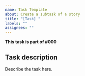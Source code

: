 ```yaml
---
name: Task Template
about: Create a subtask of a story
title: "[Task] "
labels: ""
assignees: ""
---
```


**This task is part of #000**

## Task description

Describe the task here.
